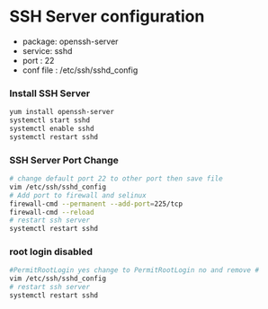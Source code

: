 # SSH Server configuration 

-   package: openssh-server 
-   service: sshd
-   port : 22
-   conf file : /etc/ssh/sshd_config

### Install SSH Server 

```sh
yum install openssh-server 
systemctl start sshd 
systemctl enable sshd 
systemctl restart sshd 
```

 ### SSH Server Port Change 

```sh
# change default port 22 to other port then save file
vim /etc/ssh/sshd_config
# Add port to firewall and selinux 
firewall-cmd --permanent --add-port=225/tcp
firewall-cmd --reload
# restart ssh server 
systemctl restart sshd 
```

### root login disabled

```sh
#PermitRootLogin yes change to PermitRootLogin no and remove # 
vim /etc/ssh/sshd_config
# restart ssh server 
systemctl restart sshd 
```



